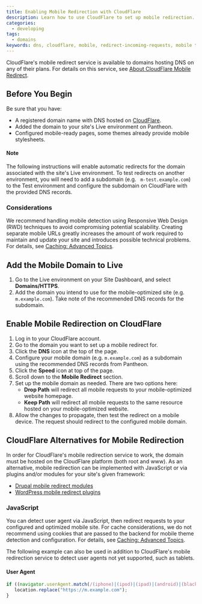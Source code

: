 ```yaml
---
title: Enabling Mobile Redirection with CloudFlare
description: Learn how to use CloudFlare to set up mobile redirection.
categories:
  - developing
tags:
  - domains
keywords: dns, cloudflare, mobile, redirect-incoming-requests, mobile tools
---
```


CloudFlare's mobile redirect service is available to domains hosting DNS on any of their plans. For details on this service, see [About CloudFlare Mobile Redirect](https://support.cloudflare.com/hc/en-us/articles/200168336-About-CloudFlare-Mobile-Redirect).

## Before You Begin

Be sure that you have:

- A registered domain name with DNS hosted on [CloudFlare](https://www.cloudflare.com/a/sign-up).
- Added the domain to your site's Live environment on Pantheon.
- Configured mobile-ready pages, some themes already provide mobile stylesheets.

<div class="alert alert-info" role="alert">
<h4>Note</h4>
The following instructions will enable automatic redirects for the domain associated with the site's Live environment. To test redirects on another environment, you will need to add a subdomain (e.g. <code> m-test.example.com</code>) to the Test environment and configure the subdomain on CloudFlare with the provided DNS records.</div>

### Considerations
We recommend handling mobile detection using Responsive Web Design (RWD) techniques to avoid compromising potential scalability. Creating separate mobile URLs greatly increases the amount of work required to maintain and update your site and introduces possible technical problems. For details, see [Caching: Advanced Topics](/docs/caching-advanced-topics).

## Add the Mobile Domain to Live
1. Go to the Live environment on your Site Dashboard, and select **Domains/HTTPS**.
2. Add the domain you intend to use for the mobile-optimized site (e.g. `m.example.com`). Take note of the recommended DNS records for the subdomain.

## Enable Mobile Redirection on CloudFlare
1. Log in to your CloudFlare account.
2. Go to the domain you want to set up a mobile redirect for.
3. Click the **DNS** icon at the top of the page.
4. Configure your mobile domain (e.g. `m.example.com`) as a subdomain using the recommended DNS records from Pantheon.
5. Click the **Speed** icon at top of the page.
6. Scroll down to the **Mobile Redirect** section.
7. Set up the mobile domain as needed. There are two options here:
	* **Drop Path** will redirect all mobile requests to your mobile-optimized website homepage.
	* **Keep Path** will redirect all mobile requests to the same resource hosted on your mobile-optimized website.
8. Allow the changes to propagate, then test the redirect on a mobile device. The request should redirect to the configured mobile domain.

## CloudFlare Alternatives for Mobile Redirection
In order for CloudFlare's mobile redirection service to work, the domain must be hosted on the CloudFlare platform (both root and www). As an alternative, mobile redirection can be implemented with JavaScript or via plugins and/or modules for your site's given framework:

* [Drupal mobile redirect modules](https://www.drupal.org/project/project_module?f%5B0%5D=&f%5B1%5D=&f%5B2%5D=&f%5B3%5D=&f%5B4%5D=sm_field_project_type%3Afull&text=mobile+redirect&solrsort=iss_project_release_usage+desc&op=Search)
* [WordPress mobile redirect plugins](https://wordpress.org/plugins/tags/mobile-redirect)


### JavaScript
You can detect user agent via JavaScript, then redirect requests to your configured and optimized mobile site. For cache considerations, we do not recommend using cookies that are passed to the backend for mobile theme detection and configuration. For details, see [Caching: Advanced Topics](/docs/caching-advanced-topics/#device-detection).

The following example can also be used in addition to CloudFlare's mobile redirection service to detect user agents not yet supported, such as tablets.

#### User Agent
```javascript
if ((navigator.userAgent.match(/(iphone)|(ipod)|(ipad)|(android)|(blackberry)|(windows phone)|(symbian)/i))){
   location.replace("https://m.example.com");
}
```
